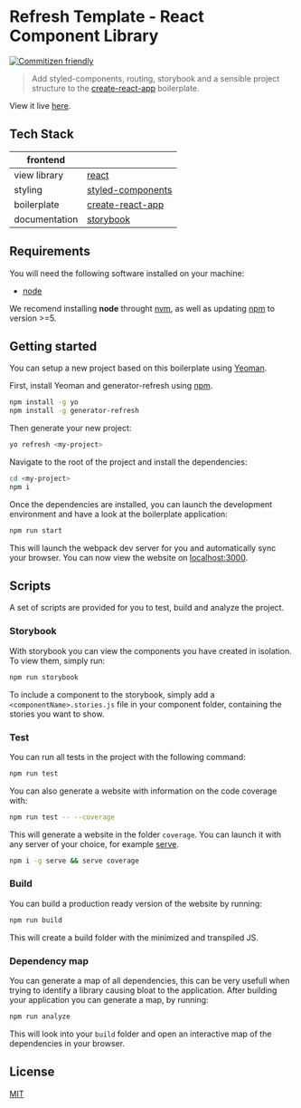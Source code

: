 # Refresh Template - React Component Library

[![Commitizen friendly](https://img.shields.io/badge/commitizen-friendly-brightgreen.svg)](http://commitizen.github.io/cz-cli/)

> Add styled-components, routing, storybook and a sensible project structure to the [create-react-app](https://github.com/facebook/create-react-app) boilerplate.

View it live [here]().

## Tech Stack

| frontend          |             |
| ------------------|-------------|
| view library      | [react](https://reactjs.org/) |
| styling           | [styled-components ](https://github.com/styled-components/styled-components) |
| boilerplate       | [create-react-app](https://github.com/facebook/create-react-app)|
| documentation     | [storybook](https://github.com/storybooks/storybook) |

## Requirements

You will need the following software installed on your machine:

- [node](https://nodejs.org/en/)

We recomend installing **node** throught [nvm](https://github.com/creationix/nvm), as well as
updating [npm](https://www.npmjs.com/) to version >=5.

## Getting started

You can setup a new project based on this boilerplate using [Yeoman](http://yeoman.io).

First, install Yeoman and generator-refresh using [npm](https://www.npmjs.com/).

```bash
npm install -g yo
npm install -g generator-refresh
```

Then generate your new project:

```bash
yo refresh <my-project>
```

Navigate to the root of the project and install the dependencies:

```sh
cd <my-project>
npm i
```

Once the dependencies are installed, you can launch the development environment and have a look at the boilerplate application:

```sh
npm run start
```

This will launch the webpack dev server for you and automatically sync your browser. You can now
view the website on [localhost:3000](http://localhost:3000).

## Scripts

A set of scripts are provided for you to test, build and analyze the project.

### Storybook

With storybook you can view the components you have created in isolation. To view them, simply run:

```sh
npm run storybook
```

To include a component to the storybook, simply add a `<componentName>.stories.js` file in your
component folder, containing the stories you want to show.

### Test

You can run all tests in the project with the following command:

```sh
npm run test
```

You can also generate a website with information on the code coverage with:

```sh
npm run test -- --coverage
```

This will generate a website in the folder `coverage`. You can launch it with any server of your
choice, for example [serve](https://www.npmjs.com/package/serve).

```sh
npm i -g serve && serve coverage
```

### Build

You can build a production ready version of the website by running:

```sh
npm run build
```

This will create a build folder with the minimized and transpiled JS.

### Dependency map

You can generate a map of all dependencies, this can be very usefull when trying to identify a
library causing bloat to the application. After building your application you can generate a map,
by running:

```sh
npm run analyze
```

This will look into your `build` folder and open an interactive map of the dependencies in your
browser.

## License

[MIT](https://github.com/au-re/fresh-start/blob/master/LICENSE)
